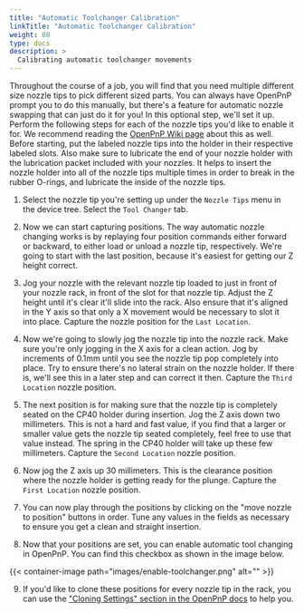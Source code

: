 ```yaml
---
title: "Automatic Toolchanger Calibration"
linkTitle: "Automatic Toolchanger Calibration"
weight: 80
type: docs
description: >
  Calibrating automatic toolchanger movements
---
```


Throughout the course of a job, you will find that you need multiple different size nozzle tips to pick different sized parts. You can always have OpenPnP prompt you to do this manually, but there's a feature for automatic nozzle swapping that can just do it for you! In this optional step, we'll set it up. Perform the following steps for each of the nozzle tips you'd like to enable it for. We recommend reading the [OpenPnP Wiki page](https://github.com/openpnp/openpnp/wiki/Nozzle-Tip-Changer) about this as well. Before starting, put the labeled nozzle tips into the holder in their respective labeled slots. Also make sure to lubricate the end of your nozzle holder with the lubrication packet included with your nozzles. It helps to insert the nozzle holder into all of the nozzle tips multiple times in order to break in the rubber O-rings, and lubricate the inside of the nozzle tips.

1. Select the nozzle tip you're setting up under the `Nozzle Tips` menu in the device tree. Select the `Tool Changer` tab.

2. Now we can start capturing positions. The way automatic nozzle changing works is by replaying four position commands either forward or backward, to either load or unload a nozzle tip, respectively. We're going to start with the last position, because it's easiest for getting our Z height correct.

3. Jog your nozzle with the relevant nozzle tip loaded to just in front of your nozzle rack, in front of the slot for that nozzle tip. Adjust the Z height until it's clear it'll slide into the rack. Also ensure that it's aligned in the Y axis so that only a X movement would be necessary to slot it into place. Capture the nozzle position for the `Last Location`.

4. Now we're going to slowly jog the nozzle tip into the nozzle rack. Make sure you're only jogging in the X axis for a clean action. Jog by increments of 0.1mm until you see the nozzle tip pop completely into place. Try to ensure there's no lateral strain on the nozzle holder. If there is, we'll see this in a later step and can correct it then. Capture the `Third Location` nozzle position.

5. The next position is for making sure that the nozzle tip is completely seated on the CP40 holder during insertion. Jog the Z axis down two millimeters. This is not a hard and fast value, if you find that a larger or smaller value gets the nozzle tip seated completely, feel free to use that value instead. The spring in the CP40 holder will take up these few millimeters. Capture the `Second Location` nozzle position.

6. Now jog the Z axis up 30 millimeters. This is the clearance position where the nozzle holder is getting ready for the plunge. Capture the `First Location` nozzle position.

7. You can now play through the positions by clicking on the "move nozzle to position" buttons in order. Tune any values in the fields as necessary to ensure you get a clean and straight insertion.

8. Now that your positions are set, you can enable automatic tool changing in OpenPnP. You can find this checkbox as shown in the image below.

{{< container-image path="images/enable-toolchanger.png" alt="" >}}

9. If you'd like to clone these positions for every nozzle tip in the rack, you can use the ["Cloning Settings" section in the OpenPnP docs](https://github.com/openpnp/openpnp/wiki/Nozzle-Tip-Changer#cloning-settings) to help you.
